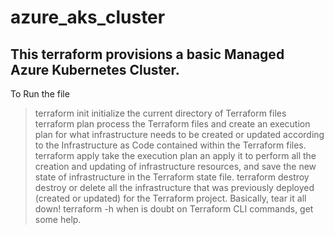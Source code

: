 # azure_aks_cluster
## This terraform  provisions a basic Managed Azure Kubernetes Cluster.
 To Run the file 
> terraform init 
initialize the current directory of Terraform files
> terraform plan
process the Terraform files and create an execution plan for what infrastructure needs to be created or updated according to the Infrastructure as Code contained within the Terraform files.
> terraform apply
take the execution plan an apply it to perform all the creation and updating of infrastructure resources, and save the new state of infrastructure in the Terraform state file.
> terraform destroy
destroy or delete all the infrastructure that was previously deployed (created or updated) for the Terraform project. Basically, tear it all down!
> terraform -h
when is doubt on Terraform CLI commands, get some help.
